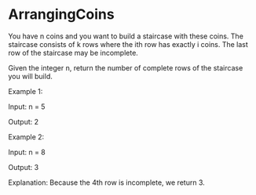 # ArrangingCoins

You have n coins and you want to build a staircase with these coins. The staircase consists of k rows where the ith row has exactly i coins. The last row of the staircase may be incomplete.

Given the integer n, return the number of complete rows of the staircase you will build.

Example 1:

Input: n = 5

Output: 2


Example 2:

Input: n = 8

Output: 3

Explanation: Because the 4th row is incomplete, we return 3.

